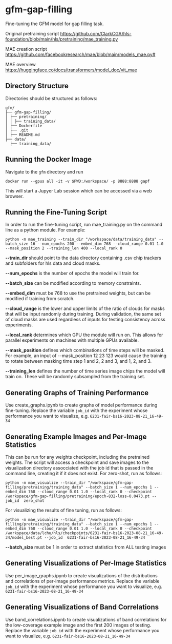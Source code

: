# gfm-gap-filling
Fine-tuning the GFM model for gap filling task. 

Original pretraining script https://github.com/ClarkCGA/hls-foundation/blob/main/hls/pretraining/mae_training.py

MAE creation script https://github.com/facebookresearch/mae/blob/main/models_mae.py#

MAE overview https://huggingface.co/docs/transformers/model_doc/vit_mae  

## Directory Structure

Directories should be structured as follows:

```
gfm/
├── gfm-gap-filling/
│ ├── pretraining/
│ │ ├── training_data/
│ ├── Dockerfile
│ ├── .git
│ ├── README.md
├── data/
  ├── training_data/
```

## Running the Docker Image

Navigate to the `gfm` directory and run 
```
docker run --gpus all -it -v $PWD:/workspace/ -p 8888:8888 gapf
```
This will start a Jupyer Lab session which can be accessed via a web browser.

## Running the Fine-Tuning Script

In order to run the fine-tuning script, run mae_training.py on the command line as a python module. For example:


```
python -m mae_training --train_dir "/workspace/data/training_data" --batch_size 16 --num_epochs 200 --embed_dim 768 --cloud_range 0.01 1.0 --mask_position 2 --training_len 400 --local_rank 0 
```
**--train_dir** should point to the data directory containing .csv chip trackers and subfolders for hls data and cloud masks.

**--num_epochs** is the number of epochs the model will train for.

**--batch_size** can be modified according to memory constraints.

**--embed_dim** must be 768 to use the pretrained weights, but can be modified if training from scratch.

**--cloud_range** is the lower and upper limits of the ratio of clouds for masks that will be input randomly during training. During validation, the same set of cloud masks are used regardless of inputs for testing consistency across experiments.

**--local_rank** determines which GPU the module will run on. This allows for parallel experiments on machines with multiple GPUs available.

**--mask_position** defines which combinations of time steps will be masked. For example, an input of --mask_position 12 23 123 would cause the training to rotate between masking time step 1 and 2, 2 and 3, and 1, 2, and 3.

**--training_len** defines the number of time series image chips the model will train on. These will be randomly subsampled from the training set.

## Generating Graphs of Training Performance

Use create_graphs.ipynb to create graphs of model performance during fine-tuning. Replace the variable `job_id` with the experiment whose performance you want to visualize, e.g. `6231-fair-bs16-2023-08-21_16-49-34`

## Generating Example Images and Per-Image Statistics

This can be run for any weights checkpoint, including the pretrained weights. The script will access a checkpoint and save images to the visualization directory assocciated with the job id that is passed in the command line, creating it if it does not exist. For zero-shot, run as follows:

```
python -m mae_visualize --train_dir "/workspace/gfm-gap-filling/pretraining/training_data" --batch_size 1 --num_epochs 1 --embed_dim 768 --cloud_range 0.01 1.0 --local_rank 0 --checkpoint /workspace/gfm-gap-filling/pretraining/epoch-832-loss-0.0473.pt --job_id  zero_shot
```

For visualizing the results of fine tuning, run as follows:

```
python -m mae_visualize --train_dir "/workspace/gfm-gap-filling/pretraining/training_data" --batch_size 1 --num_epochs 1 --embed_dim 768 --cloud_range 0.01 1.0 --local_rank 0 --checkpoint /workspace/data/lchu/hls/checkpoints/6231-fair-bs16-2023-08-21_16-49-34/model_best.pt --job_id  6231-fair-bs16-2023-08-21_16-49-34
```

**--batch_size** must be 1 in order to extract statistics from ALL testing images

## Generating Visualizations of Per-Image Statistics

Use per_image_graphs.ipynb to create visualizations of the distributions and correlations of per-image performance metrics. Replace the variable `job_id` with the experiment whose performance you want to visualize, e.g. `6231-fair-bs16-2023-08-21_16-49-34`

## Generating Visualizations of Band Correlations

Use band_correlations.ipynb to create visualizations of band correlations for the low-coverage example image and the first 200 images of testing. Replace the variable `job_id` with the experiment whose performance you want to visualize, e.g. `6231-fair-bs16-2023-08-21_16-49-34`
